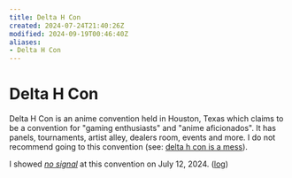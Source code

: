 ```yaml
---
title: Delta H Con
created: 2024-07-24T21:40:26Z
modified: 2024-09-19T00:46:40Z
aliases:
- Delta H Con
---
```


# Delta H Con

Delta H Con is an anime convention held in Houston, Texas which claims to be a convention for "gaming enthusiasts" and "anime aficionados". It has panels, tournaments, artist alley, dealers room, events and more. I do not recommend going to this convention (see: [delta h con is a mess](../blog/20240716080346.md)).

I showed _[no signal](../press-kits/no-signal/index.md)_ at this convention on July 12, 2024. ([log](no-signal.md))
